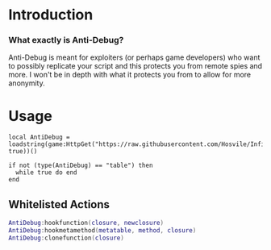 # Introduction
### What exactly is Anti-Debug?
Anti-Debug is meant for exploiters (or perhaps game developers) who want to possibly replicate your script and this protects you from remote spies and more. I won't be in depth with what it protects you from to allow for more anonymity.

# Usage
```luau
local AntiDebug = loadstring(game:HttpGet("https://raw.githubusercontent.com/Hosvile/InfiniX/main/Library/Anti/AntiDebug/main.lua", true))()

if not (type(AntiDebug) == "table") then
  while true do end
end
```

## Whitelisted Actions
```lua
AntiDebug:hookfunction(closure, newclosure)
AntiDebug:hookmetamethod(metatable, method, closure)
AntiDebug:clonefunction(closure)
```
